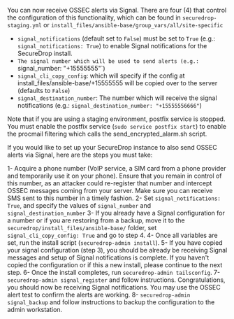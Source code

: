 You can now receive OSSEC alerts via Signal. There are four (4) that control the configuration of this functionality, which can be found in `securedrop-staging.yml` or `install_files/ansible-base/group_vars/all/site-specific`

- `signal_notifications` (default set to `False`) must be set to `True` (e.g.: `signal_notifications: True`) to enable Signal notifications for the SecureDrop install.
- `The signal number which will be used to send alerts (e.g.: `signal_number: "+15555555"`)
- `signal_cli_copy_config`: which will specify if the config at install_files/ansible-base/+15555555 will be copied over to the server (defaults to `False`)
- `signal_destination_number`: The number which will receive the signal notifications (e.g.: `signal_destination_number: "+15555556666"`)

Note that if you are using a staging environment, postfix service is stopped. You must enable the postfix service (`sudo service postfix start`) to enable the procmail filtering which calls the send_encrypted_alarm.sh script.

If you would like to set up your SecureDrop instance to also send OSSEC alerts via Signal, here are the steps you must take:

1- Acquire a phone number (VoIP service, a SIM card from a phone provider and temporarily use it on your phone). Ensure that you remain in control of this number, as an attacker could re-register that number and intercept OSSEC messages coming from your server. Make sure you can receive SMS sent to this number in a timely fashion.
2- Set `signal_notifications: True`, and specify the values of `signal_number` and `signal_destination_number`
3- If you already have a Signal configuration for a number or if you are restoring from a backup, move it to the `securedrop/install_files/ansible-base/` folder, set `signal_cli_copy_config: True` and go to step 4.
4- Once all variables are set, run the install script (`securedrop-admin install`).
5- If you have copied your signal configuration (step 3), you should be already be receiving Signal messages and setup of Signal notifications is complete. If you haven't copied the configuration or if this a new install, please continue to the next step.
6- Once the install completes, run `securedrop-admin tailsconfig`.
7- `securedrop-admin signal_register` and follow instructions. Congratulations, you should now be receiving Signal notifications. You may use the OSSEC alert test to confirm the alerts are working.
8- `securedrop-admin signal_backup` and follow instructions to backup the configuration to the admin workstation.
